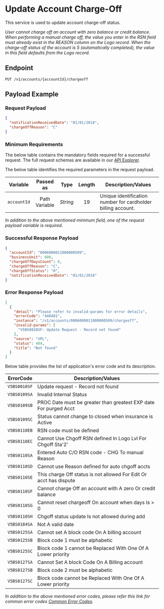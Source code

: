 # Update Account Charge-Off

This service is used to update account charge-off status. 
>
*User cannot charge off an account with zero balance or credit balance. When performing a manual charge off, the value you enter in the RSN field must already exist in the REASON column on the Logo record. When the charge-off status of the account is 5 (automatically completed), the value in this field defaults from the Logo record.*

## Endpoint

`PUT /v1/accounts/{accountId}/chargeoff`

## Payload Example

### Request Payload

```json
{
  "notificationReceivedDate": "01/01/2018",
  "chargeOffReason": "C"
}
```

### Minimum Requirements

The below table contains the mandatory fields required for a successful request. The full request schemas are available in our [API Explorer](../api/?type=put&path=/v1/accounts/{accountId}/chargeoff).

The below table identifies the required parameters in the request payload.

| Variable | Passed as | Type | Length | Description/Values |
| -------- | :-------: | :--: | :------------: | ------------------ |
| `accountId` | Path Variable | *String* | 19 | Unique identification number for cardholder billing account. | 

*In addition to the above mentioned minimum field, one of the request payload variable is required.*

### Successful Response Payload

```json
{
  "accountId": "0006000011000000509",
  "businessUnit": 600,
  "chargeOffDaysCount": 0,
  "chargeOffReason": "C",
  "chargeOffStatus": "0",
  "notificationReceivedDate": "01/01/2018"
}
```

### Error Response Payload

```json
[
  {
    "detail": "Please refer to invalid-params for error details",
    "errorCode": "440401",
    "instance": "/v1/accounts/0006000011000000509/chargeoff",
    "invalid-params": [
      "V5BS0010SF: Update Request - Record not found"
    ],
    "source": "VPL",
    "status": 404,
    "title": "Not found"
  }
]
```

Below table provides the list of application's error code and its description.

| ErrorCode |  Description/Values |
| --------  | ------------------ |
| `V5BS0010SF` | Update request - Record not found |
| `V5BS0109SA` | Invalid Internal Status |
| `V5BS0109SB` | PROC Date must be greater than greatest EXP date For purged Acct | 
| `V5BS0109SC` | Status cannot change to closed when insurance is Active | 
| `V5BS0110EB` | RSN code must be defined |
| `V5BS0110EC` | Cannot Use Chgoff RSN defined In Logo Lvl For Chgoff Sta'2' | 
| `V5BS0110SA` | Entered Auto C/O RSN code - CHG To manual Reason |   
| `V5BS0110SD` | Cannot use Reason defined for auto chgoff accts |          
| `V5BS0110SE` | This charge Off status is not allowed For Edit Or acct has dispute | 
| `V5BS0110SF` | Cannot charge Off an account with A zero Or credit balance |        
| `V5BS0110SG` | Cannot reset chargeoff On account when days Is > 0 |                
| `V5BS0110SH` | Chgoff status update Is not allowed during add |                   
| `V5BS0184SA` | Not A valid date |
| `V5BS0125SA` | Cannot set A block code On A billing account |
| `V5BS0125SB` | Block code 1 must be alphabetic |
| `V5BS0125SC` | Block code 1 cannot be Replaced With One Of A Lower priority |
| `V5BS0127SA` | Cannot Set A block Code On A Billing account |
| `V5BS0127SB` | Block code 2 must be alphabetic |
| `V5BS0127SC` | Block code cannot be Replaced With One Of A Lower priority |

*In addition to the above mentioned error codes, please refer this link for common error codes [Common Error Codes](?path=docs/Common_Error_Code.md).*
